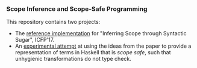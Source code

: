 ### Scope Inference and Scope-Safe Programming

This repository contains two projects:

- The [reference implementation](scope-inference/README.html) for
  "Inferring Scope through Syntactic Sugar", ICFP'17.
- An [experimental attempt](scope-safe-programming/README) at using
  the ideas from the paper to provide a representation of terms in
  Haskell that is *scope safe*, such that unhygienic transformations
  do not type check.
